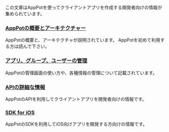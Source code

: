 この文章はAppPotを使ってクライアントアプリを作成する開発者向けの情報が集められています。


### [AppPotの概要とアーキテクチャー](./arch.md)

AppPotの概要と、アーキテクチャが説明されています。
AppPotを初めて利用する方は読んで下さい。

### [アプリ、グループ、ユーザーの管理](./admin.md)

AppPotの管理画面の使い方や、各種情報の管理について記載されています。


### [APIの詳細な情報](./API_detail.md)

AppPotのAPIを利用してクライアントアプリを開発者向けの情報です。


### [SDK for iOS](./iOS_SDK.md)
AppPotのSDKを利用してiOS向けアプリを開発する方向けの情報です。




